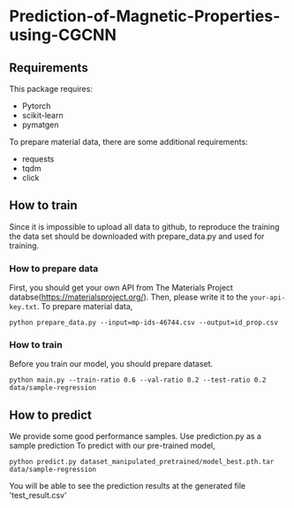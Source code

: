 # Prediction-of-Magnetic-Properties-using-CGCNN

## Requirements
This package requires:
* Pytorch
* scikit-learn
* pymatgen

To prepare material data, there are some additional requirements:
* requests
* tqdm
* click

## How to train
Since it is impossible to upload all data to github, to reproduce the training the data set should be downloaded with prepare_data.py and used for training. 
### How to prepare data
First, you should get your own API from The Materials Project databse(https://materialsproject.org/). Then, please write it to the `your-api-key.txt`.
To prepare material data,
```
python prepare_data.py --input=mp-ids-46744.csv --output=id_prop.csv
```

### How to train
Before you train our model, you should prepare dataset.
```
python main.py --train-ratio 0.6 --val-ratio 0.2 --test-ratio 0.2 data/sample-regression
```

## How to predict
We provide some good performance samples. Use prediction.py as a sample prediction
To predict with our pre-trained model,
```
python predict.py dataset_manipulated_pretrained/model_best.pth.tar data/sample-regression
```
You will be able to see the prediction results at the generated file 'test_result.csv'
